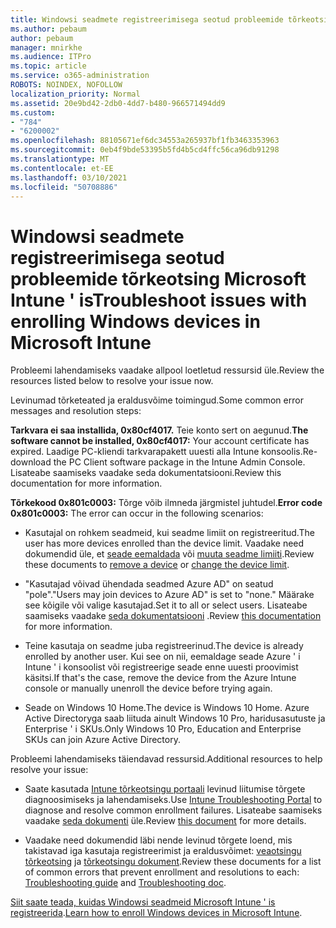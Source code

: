 ```yaml
---
title: Windowsi seadmete registreerimisega seotud probleemide tõrkeotsing Microsoft Intune ' is
ms.author: pebaum
author: pebaum
manager: mnirkhe
ms.audience: ITPro
ms.topic: article
ms.service: o365-administration
ROBOTS: NOINDEX, NOFOLLOW
localization_priority: Normal
ms.assetid: 20e9bd42-2db0-4dd7-b480-966571494dd9
ms.custom:
- "784"
- "6200002"
ms.openlocfilehash: 88105671ef6dc34553a265937bf1fb3463353963
ms.sourcegitcommit: 0eb4f9bde53395b5fd4b5cd4ffc56ca96db91298
ms.translationtype: MT
ms.contentlocale: et-EE
ms.lasthandoff: 03/10/2021
ms.locfileid: "50708886"
---
```

# <a name="troubleshoot-issues-with-enrolling-windows-devices-in-microsoft-intune"></a><span data-ttu-id="a18c7-102">Windowsi seadmete registreerimisega seotud probleemide tõrkeotsing Microsoft Intune ' is</span><span class="sxs-lookup"><span data-stu-id="a18c7-102">Troubleshoot issues with enrolling Windows devices in Microsoft Intune</span></span>

<span data-ttu-id="a18c7-103">Probleemi lahendamiseks vaadake allpool loetletud ressursid üle.</span><span class="sxs-lookup"><span data-stu-id="a18c7-103">Review the resources listed below to resolve your issue now.</span></span>
  
<span data-ttu-id="a18c7-104">Levinumad tõrketeated ja eraldusvõime toimingud.</span><span class="sxs-lookup"><span data-stu-id="a18c7-104">Some common error messages and resolution steps:</span></span>
  
 <span data-ttu-id="a18c7-105">**Tarkvara ei saa installida, 0x80cf4017.** Teie konto sert on aegunud.</span><span class="sxs-lookup"><span data-stu-id="a18c7-105">**The software cannot be installed, 0x80cf4017:** Your account certificate has expired.</span></span> <span data-ttu-id="a18c7-106">Laadige PC-kliendi tarkvarapakett uuesti alla Intune konsoolis.</span><span class="sxs-lookup"><span data-stu-id="a18c7-106">Re-download the PC Client software package in the Intune Admin Console.</span></span> <span data-ttu-id="a18c7-107">Lisateabe saamiseks vaadake seda dokumentatsiooni.</span><span class="sxs-lookup"><span data-stu-id="a18c7-107">Review this documentation for more information.</span></span>
  
 <span data-ttu-id="a18c7-108">**Tõrkekood 0x801c0003:** Tõrge võib ilmneda järgmistel juhtudel.</span><span class="sxs-lookup"><span data-stu-id="a18c7-108">**Error code 0x801c0003:** The error can occur in the following scenarios:</span></span>
  
-  <span data-ttu-id="a18c7-109">Kasutajal on rohkem seadmeid, kui seadme limiit on registreeritud.</span><span class="sxs-lookup"><span data-stu-id="a18c7-109">The user has more devices enrolled than the device limit.</span></span> <span data-ttu-id="a18c7-110">Vaadake need dokumendid üle, et [seade eemaldada](https://docs.microsoft.com/intune/devices-wipe) või [muuta seadme limiiti](https://docs.microsoft.com/intune/enrollment-restrictions-set#set-device-limit-restrictions).</span><span class="sxs-lookup"><span data-stu-id="a18c7-110">Review these documents to [remove a device](https://docs.microsoft.com/intune/devices-wipe) or [change the device limit](https://docs.microsoft.com/intune/enrollment-restrictions-set#set-device-limit-restrictions).</span></span>

-  <span data-ttu-id="a18c7-111">"Kasutajad võivad ühendada seadmed Azure AD" on seatud "pole".</span><span class="sxs-lookup"><span data-stu-id="a18c7-111">"Users may join devices to Azure AD" is set to "none."</span></span> <span data-ttu-id="a18c7-112">Määrake see kõigile või valige kasutajad.</span><span class="sxs-lookup"><span data-stu-id="a18c7-112">Set it to all or select users.</span></span> <span data-ttu-id="a18c7-113">Lisateabe saamiseks vaadake [seda dokumentatsiooni](https://docs.microsoft.com/azure/active-directory/device-management-azure-portal#configure-device-settings) .</span><span class="sxs-lookup"><span data-stu-id="a18c7-113">Review [this documentation](https://docs.microsoft.com/azure/active-directory/device-management-azure-portal#configure-device-settings) for more information.</span></span>

-  <span data-ttu-id="a18c7-114">Teine kasutaja on seadme juba registreerinud.</span><span class="sxs-lookup"><span data-stu-id="a18c7-114">The device is already enrolled by another user.</span></span> <span data-ttu-id="a18c7-115">Kui see on nii, eemaldage seade Azure ' i Intune ' i konsoolist või registreerige seade enne uuesti proovimist käsitsi.</span><span class="sxs-lookup"><span data-stu-id="a18c7-115">If that's the case, remove the device from the Azure Intune console or manually unenroll the device before trying again.</span></span>

-  <span data-ttu-id="a18c7-116">Seade on Windows 10 Home.</span><span class="sxs-lookup"><span data-stu-id="a18c7-116">The device is Windows 10 Home.</span></span> <span data-ttu-id="a18c7-117">Azure Active Directoryga saab liituda ainult Windows 10 Pro, haridusasutuste ja Enterprise ' i SKUs.</span><span class="sxs-lookup"><span data-stu-id="a18c7-117">Only Windows 10 Pro, Education and Enterprise SKUs can join Azure Active Directory.</span></span>

<span data-ttu-id="a18c7-118">Probleemi lahendamiseks täiendavad ressursid.</span><span class="sxs-lookup"><span data-stu-id="a18c7-118">Additional resources to help resolve your issue:</span></span>
  
-  <span data-ttu-id="a18c7-119">Saate kasutada [Intune tõrkeotsingu portaali](https://devicemanagement.microsoft.com/#blade/Microsoft_Intune_DeviceSettings/TroubleshootBlade) levinud liitumise tõrgete diagnoosimiseks ja lahendamiseks.</span><span class="sxs-lookup"><span data-stu-id="a18c7-119">Use [Intune Troubleshooting Portal](https://devicemanagement.microsoft.com/#blade/Microsoft_Intune_DeviceSettings/TroubleshootBlade) to diagnose and resolve common enrollment failures.</span></span> <span data-ttu-id="a18c7-120">Lisateabe saamiseks vaadake [seda dokumenti](https://docs.microsoft.com/intune/help-desk-operators) üle.</span><span class="sxs-lookup"><span data-stu-id="a18c7-120">Review [this document](https://docs.microsoft.com/intune/help-desk-operators) for more details.</span></span>

-  <span data-ttu-id="a18c7-121">Vaadake need dokumendid läbi nende levinud tõrgete loend, mis takistavad iga kasutaja registreerimist ja eraldusvõimet: [veaotsingu tõrkeotsing](https://support.microsoft.com/help/4089533/troubleshooting-windows-device-enrollment-problems-in-microsoft-intune) ja [tõrkeotsingu dokument](https://docs.microsoft.com/troubleshoot/mem/intune/troubleshoot-device-enrollment-in-intune).</span><span class="sxs-lookup"><span data-stu-id="a18c7-121">Review these documents for a list of common errors that prevent enrollment and resolutions to each: [Troubleshooting guide](https://support.microsoft.com/help/4089533/troubleshooting-windows-device-enrollment-problems-in-microsoft-intune) and [Troubleshooting doc](https://docs.microsoft.com/troubleshoot/mem/intune/troubleshoot-device-enrollment-in-intune).</span></span>

<span data-ttu-id="a18c7-122">[Siit saate teada, kuidas Windowsi seadmeid Microsoft Intune ' is registreerida](https://docs.microsoft.com/intune/windows-enroll).</span><span class="sxs-lookup"><span data-stu-id="a18c7-122">[Learn how to enroll Windows devices in Microsoft Intune](https://docs.microsoft.com/intune/windows-enroll).</span></span>
